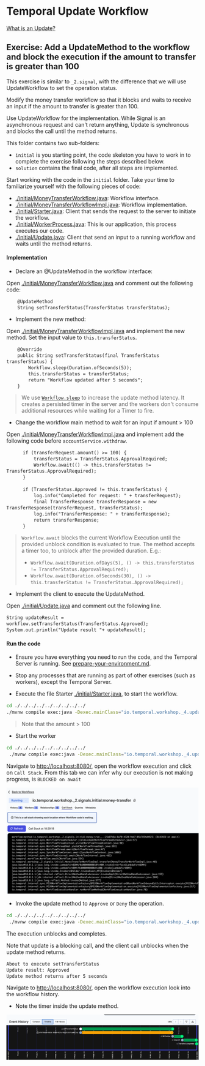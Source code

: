 # Temporal Update Workflow

[What is an Update?](https://docs.temporal.io/workflows#update) 


## Exercise: Add a UpdateMethod to the workflow and block the execution if the amount to transfer is greater than 100

This exercise is similar to `_2.signal`, with the difference that we will use UpdateWorkflow to set the operation status.

Modify the money transfer workflow so that it blocks and waits to receive an input if the amount to transfer is greater than 100.

Use UpdateWorkflow for the implementation. While Signal is an asynchronous request and can't return anything, 
Update is synchronous and blocks the call until the method returns.


This folder contains two sub-folders:
- `initial` is you starting point, the code skeleton you have to work in to complete the exercise following the
  steps described below.
- `solution` contains the final code, after all steps are implemented.


Start working with the code in the `initial` folder.
Take your time to familiarize yourself with the following pieces of code:
- [./initial/MoneyTransferWorkflow.java](initial/MoneyTransferWorkflow.java): Workflow interface.
- [./initial/MoneyTransferWorkflowImpl.java](initial/MoneyTransferWorkflowImpl.java): Workflow implementation.
- [./initial/Starter.java](initial/Starter.java): Client that sends the request to the server to initiate the workflow.
- [./initial/WorkerProcess.java](initial/WorkerProcess.java): This is our application, this process executes our code.
- [./initial/Update.java](initial/Update.java): Client that send an input to a running workflow and waits until the method returns.


####  Implementation

- Declare an @UpdateMethod in the workflow interface:

Open [./initial/MoneyTransferWorkflow.java](initial/MoneyTransferWorkflow.java) and comment out the following code:

```
    @UpdateMethod
    String setTransferStatus(TransferStatus transferStatus);
```


- Implement the new method:

Open [./initial/MoneyTransferWorkflowImpl.java](initial/MoneyTransferWorkflowImpl.java) and implement the new method. Set the input value to `this.transferStatus`.

```
    @Override
    public String setTransferStatus(final TransferStatus transferStatus) {
        Workflow.sleep(Duration.ofSeconds(5));
        this.transferStatus = transferStatus;
        return "Workflow updated after 5 seconds";
    }

```

> We use [`Workflow.sleep`](https://docs.temporal.io/workflows#timer) to increase the update method latency. It creates 
a persisted timer in the server and the workers don't consume additional resources while waiting for a Timer to fire. 


- Change the workflow main method to wait for an input if amount > 100

Open [./initial/MoneyTransferWorkflowImpl.java](initial/MoneyTransferWorkflowImpl.java) and implement add the following code before `accountService.withdraw`.

```
      if (transferRequest.amount() >= 100) {
          transferStatus = TransferStatus.ApprovalRequired;
          Workflow.await(() -> this.transferStatus != TransferStatus.ApprovalRequired);
      }

      if (TransferStatus.Approved != this.transferStatus) {
          log.info("Completed for request: " + transferRequest);
          final TransferResponse transferResponse = new TransferResponse(transferRequest, transferStatus);
          log.info("TransferResponse: " + transferResponse);
          return transferResponse;
      }
```


> `Workflow.await` blocks the current Workflow Execution until the provided unblock condition is evaluated to true.
The method accepts a timer too, to unblock after the provided duration. E.g.:
> - `Workflow.await(Duration.ofDays(5), () -> this.transferStatus != TransferStatus.ApprovalRequired);`
> - `Workflow.await(Duration.ofSeconds(30), () -> this.transferStatus != TransferStatus.ApprovalRequired);`



- Implement the client to execute the UpdateMethod.

Open [./initial/Update.java](initial/Update.java) and comment out the following line.

```
String updateResult = workflow.setTransferStatus(TransferStatus.Approved);
System.out.println("Update result "+ updateResult);
```

####  Run the code

- Ensure you have everything you need to run the code, and the Temporal Server is running.
  See [prepare-your-environment.md](./../../../../../../../../prepare-your-environment.md).

- Stop any processes that are running as part of other exercises (such as workers), except the Temporal Server.

- Execute the file Starter [./initial/Starter.java](initial/Starter.java), to start the workflow.

```bash
cd ./../../../../../../../../
./mvnw compile exec:java -Dexec.mainClass="io.temporal.workshop._4.update.initial.Starter"

```

> Note that the amount > 100

- Start the worker

```bash
cd ./../../../../../../../../
 ./mvnw compile exec:java -Dexec.mainClass="io.temporal.workshop._4.update.initial.WorkerProcess"

```

Navigate to  [http://localhost:8080/](http://localhost:8080/), open the workflow execution and click on `Call Stack`.
From this tab we can infer why our execution is not making progress, is `BLOCKED on await`

![](blockedOnAwait.png)

- Invoke the update method to `Approve` or `Deny` the operation.

```bash
cd ./../../../../../../../../
 ./mvnw compile exec:java -Dexec.mainClass="io.temporal.workshop._4.update.initial.Update"

```

The execution unblocks and completes.

Note that update is a blocking call, and the client call unblocks when the update method returns.

```
About to execute setTransferStatus 
Update result: Approved
Update method returns after 5 seconds
```

Navigate to  [http://localhost:8080/](http://localhost:8080/), open the workflow execution look into the workflow history.
- Note the timer inside the update method.

![img.png](img.png)

